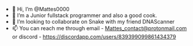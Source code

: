 - 👋 Hi, I’m @Mattes0000
- 🌱 I’m a Junior fullstack programmer and also a good cook.
- 💞️ I’m looking to collaborate on Snake with my friend DNAScanner
- 📫 You can reach me through email - Mattes_contact@protonmail.com or discord - https://discordapp.com/users/839399099861434379


<!---
Mattes0000/Mattes0000 is a ✨ special ✨ repository because its `README.md` (this file) appears on your GitHub profile.
You can click the Preview link to take a look at your changes.
--->
